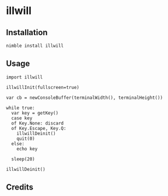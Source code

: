 # illwill

## Installation

```
nimble install illwill
```

## Usage


```nimrod
import illwill

illwillInit(fullscreen=true)

var cb = newConsoleBuffer(terminalWidth(), terminalHeight())

while true:
  var key = getKey()
  case key
  of Key.None: discard
  of Key.Escape, Key.Q:
    illwillDeinit()
    quit(0)
  else:
    echo key

  sleep(20)

illwillDeinit()

```

## Credits

